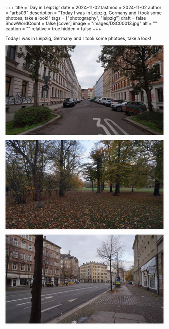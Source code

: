 +++
title = 'Day in Leipzig'
date = 2024-11-02
lastmod = 2024-11-02
author = "arbs09"
description = "Today I was in Leipzig, Germany and I took some photoes, take a look!"
tags = ["photography", "leipzig"]
draft = false
ShowWordCount = false
[cover]
image = "images/DSC00013.jpg"
alt = ""
caption = ""
relative = true
hidden = false
+++

Today I was in Leipzig, Germany and I took some photoes, take a look!

![](images/DSC00016.jpg)

![](images/DSC00022.jpg)

![](images/DSC00013.jpg)